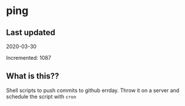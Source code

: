 # ping

## Last updated
2020-03-30

Incremented: 1087

## What is this??
Shell scripts to push commits to github errday. Throw it on a server and schedule the script with `cron`
